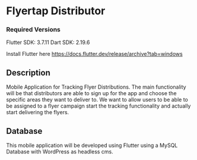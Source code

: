 # Flyertap Distributor
### Required Versions
Flutter SDK: 3.7.11
Dart SDK: 2.19.6

Install Flutter here https://docs.flutter.dev/release/archive?tab=windows

## Description
Mobile Application for Tracking Flyer Distributions. The main functionality will be that distributors are able to sign up for the app and choose the specific areas they want to deliver to. We want to allow users to be able to be assigned to a flyer campaign start the tracking functionality and actually start delivering the flyers.


## Database
This mobile application will be developed using Flutter using a MySQL Database with  WordPress as headless cms.

